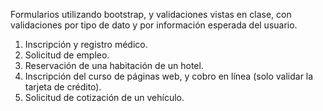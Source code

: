 Formularios utilizando bootstrap, y validaciones vistas en clase, con validaciones por tipo de dato y por información esperada del usuario.
1. Inscripción y registro médico.
2. Solicitud de empleo.
3. Reservación de una habitación de un hotel.
4. Inscripción del curso de páginas web, y cobro en línea (solo validar la tarjeta
de crédito).
5. Solicitud de cotización de un vehículo.
